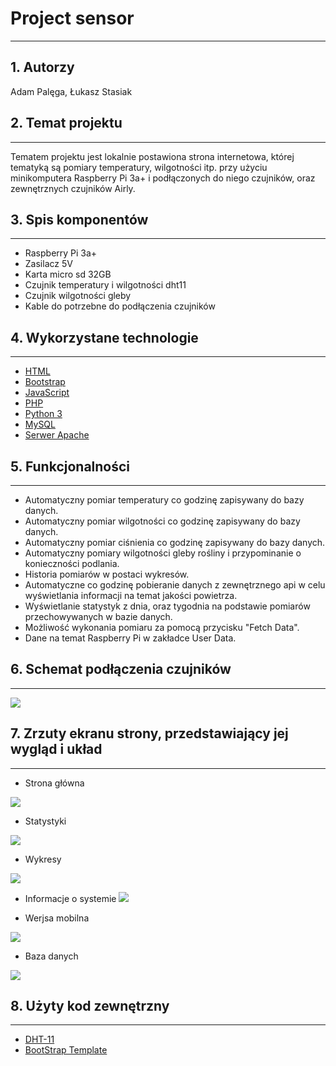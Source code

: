 # Project sensor
-----
## 1. Autorzy

Adam Palęga, Łukasz Stasiak

## 2. Temat projektu
---

Tematem projektu jest lokalnie postawiona strona internetowa, której tematyką  są pomiary temperatury, wilgotności itp. przy użyciu minikomputera Raspberry Pi 3a+ i podłączonych do niego czujników, oraz zewnętrznych czujników Airly.

## 3. Spis komponentów 
---
- Raspberry Pi 3a+
- Zasilacz 5V
- Karta micro sd 32GB
- Czujnik temperatury i wilgotności dht11
- Czujnik wilgotności gleby
- Kable do potrzebne do podłączenia czujników
## 4. Wykorzystane technologie
---

* [HTML](https://devdocs.io/html/) 
* [Bootstrap](https://getbootstrap.com/docs/4.5/getting-started/introduction/) 
* [JavaScript](https://devdocs.io/javascript/t) 
* [PHP](https://www.php.net/docs.php) 
* [Python 3](https://docs.python.org/3/) 
* [MySQL](https://dev.mysql.com/doc/)
* [Serwer Apache](https://httpd.apache.org/)

## 5. Funkcjonalności
----

- Automatyczny pomiar temperatury co godzinę zapisywany do bazy danych.
- Automatyczny pomiar wilgotności co godzinę zapisywany do bazy danych.
- Automatyczny pomiar ciśnienia co godzinę zapisywany do bazy danych.
- Automatyczny pomiary wilgotności gleby rośliny i przypominanie o konieczności podlania.
- Historia pomiarów w postaci wykresów.
- Automatyczne co godzinę pobieranie danych z zewnętrznego api w celu wyświetlania informacji na temat jakości powietrza.
- Wyświetlanie statystyk z dnia, oraz tygodnia na podstawie pomiarów przechowywanych w bazie danych.
- Możliwość wykonania pomiaru za pomocą przycisku "Fetch Data".
- Dane na temat Raspberry Pi w zakładce User Data.

## 6. Schemat podłączenia czujników
---
![](README_img/conection.png)

## 7. Zrzuty ekranu strony, przedstawiający jej wygląd i układ
---
* Strona główna

![](README_img/dashboard2.png)

* Statystyki

![](README_img/statistics.png)

* Wykresy

![](README_img/charts.png)

* Informacje o systemie
![](README_img/data.png)

* Werjsa mobilna  

![](README_img/mobile.png)

* Baza danych 

![](README_img/database.png)





## 8. Użyty kod zewnętrzny
---
* [DHT-11](https://github.com/szazo/DHT11_Python)
* [BootStrap Template](https://github.com/alexis-luna/bootstrap-simple-admin-template)

